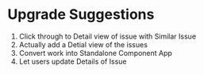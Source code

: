 # Upgrade Suggestions

1. Click through to Detail view of issue with Similar Issue
2. Actually add a Detial view of the issues
3. Convert work into Standalone Component App
4. Let users update Details of Issue
